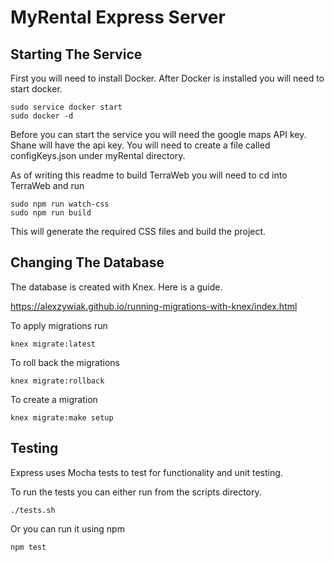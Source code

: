 # MyRental Express Server

## Starting The Service

First you will need to install Docker. After Docker is installed you will need to start docker.

```
sudo service docker start
sudo docker -d

```

Before you can start the service you will need the google maps API key. Shane will have the api key. You will need to create a file called configKeys.json under myRental directory.


As of writing this readme to build TerraWeb you will need to cd into TerraWeb and run

```
sudo npm run watch-css
sudo npm run build

```
This will generate the required CSS files and build the project.


## Changing The Database

The database is created with Knex. Here is a guide.

https://alexzywiak.github.io/running-migrations-with-knex/index.html

To apply migrations run

```
knex migrate:latest

```

To roll back the migrations

```
knex migrate:rollback

```

To create a migration

```
knex migrate:make setup

```

## Testing

Express uses Mocha tests to test for functionality and unit testing.

To run the tests you can either run from the scripts directory.   

```
./tests.sh

```
Or you can run it using npm

```
npm test

```
